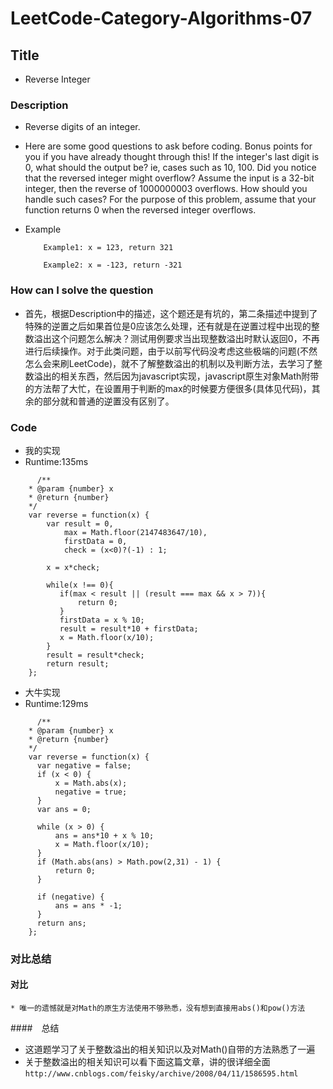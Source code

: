 # LeetCode-Category-Algorithms-07

## Title
  * Reverse Integer

### Description
  * Reverse digits of an integer.
  * Here are some good questions to ask before coding. Bonus points for you if you have already thought through this!
  If the integer's last digit is 0, what should the output be? ie, cases such as 10, 100.
  Did you notice that the reversed integer might overflow? Assume the input is a 32-bit integer, then the reverse of 1000000003 overflows. How should you handle such cases?
  For the purpose of this problem, assume that your function returns 0 when the reversed integer overflows.

  * Example

    ```
        Example1: x = 123, return 321

        Example2: x = -123, return -321
    ```
### How can I solve the question
  * 首先，根据Description中的描述，这个题还是有坑的，第二条描述中提到了特殊的逆置之后如果首位是0应该怎么处理，还有就是在逆置过程中出现的整数溢出这个问题怎么解决？测试用例要求当出现整数溢出时默认返回0，不再进行后续操作。对于此类问题，由于以前写代码没考虑这些极端的问题(不然怎么会来刷LeetCode)，就不了解整数溢出的机制以及判断方法，去学习了整数溢出的相关东西，然后因为javascript实现，javascript原生对象Math附带的方法帮了大忙，在设置用于判断的max的时候要方便很多(具体见代码)，其余的部分就和普通的逆置没有区别了。


### Code
  * 我的实现
  * Runtime:135ms

  ```
        /**
      * @param {number} x
      * @return {number}
      */
      var reverse = function(x) {
          var result = 0,
              max = Math.floor(2147483647/10),
              firstData = 0,
              check = (x<0)?(-1) : 1;

          x = x*check;

          while(x !== 0){
             if(max < result || (result === max && x > 7)){
                 return 0;
             }
             firstData = x % 10;
             result = result*10 + firstData;
             x = Math.floor(x/10);
          }
          result = result*check;
          return result;
      };
  ```

  * 大牛实现
  * Runtime:129ms
  ```
        /**
      * @param {number} x
      * @return {number}
      */
      var reverse = function(x) {
        var negative = false;
        if (x < 0) {
            x = Math.abs(x);
            negative = true;
        }
        var ans = 0;

        while (x > 0) {
            ans = ans*10 + x % 10;
            x = Math.floor(x/10);
        }
        if (Math.abs(ans) > Math.pow(2,31) - 1) {
            return 0;
        }

        if (negative) {
            ans = ans * -1;
        }
        return ans;
      };
  ```

### 对比总结

#### 对比
    * 唯一的遗憾就是对Math的原生方法使用不够熟悉，没有想到直接用abs()和pow()方法
####　总结
   * 这道题学习了关于整数溢出的相关知识以及对Math()自带的方法熟悉了一遍
   * 关于整数溢出的相关知识可以看下面这篇文章，讲的很详细全面
    ```
      http://www.cnblogs.com/feisky/archive/2008/04/11/1586595.html
    ```
